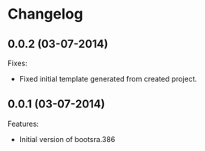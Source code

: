 # Changelog

## 0.0.2 (03-07-2014)

Fixes:

- Fixed initial template generated from created project.


## 0.0.1 (03-07-2014)

Features:

- Initial version of bootsra.386
